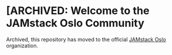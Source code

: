 # [ARCHIVED: Welcome to the JAMstack Oslo Community

Archived, this repository has moved to the official [JAMstack Oslo][0] organization.

[0]: https://github.com/JAMstack-Oslo/org-website
